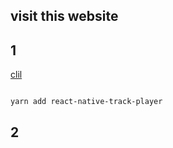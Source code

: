 ## visit this website 

## 1
<a href='https://rntp.dev/docs/basics/installation'>clil</a>

```sh

yarn add react-native-track-player

```


## 2